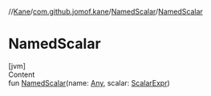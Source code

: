 //[Kane](../../index.md)/[com.github.jomof.kane](../index.md)/[NamedScalar](index.md)/[NamedScalar](-named-scalar.md)



# NamedScalar  
[jvm]  
Content  
fun [NamedScalar](-named-scalar.md)(name: [Any](https://kotlinlang.org/api/latest/jvm/stdlib/kotlin/-any/index.html), scalar: [ScalarExpr](../-scalar-expr/index.md))  




